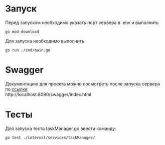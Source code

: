 # Запуск
Перед запуском необходимо указать порт сервера в .env и выполнить 
```
go mod download
```  
Для запуска необходимо выполнить 
```
go run ./cmd/main.go
```
# Swagger
Документацию для проекта можно посмотреть после запуска сервера по [ссылке](http://localhost:8080/swagger/index.html):  
http://localhost:8080/swagger/index.html

# Тесты
Для запуска теста taskManager.go ввести команду:
```
go test ./internal/services/taskManager/
```
